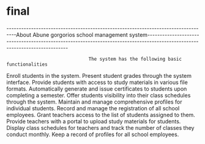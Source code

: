 # final
----------------------------------------------------------------------------------About Abune gorgorios school management system----------------------------------------------------------------------------------------------------------------------------

                                  The system has the following basic functionalities 
 Enroll students in the system.
 Present student grades through the system interface.
 Provide students with access to study materials in various file formats.
 Automatically generate and issue certificates to students upon completing a semester.
 Offer students visibility into their class schedules through the system.
 Maintain and manage comprehensive profiles for individual students.
 Record and manage the registration of all school employees.
 Grant teachers access to the list of students assigned to them.
 Provide teachers with a portal to upload study materials for students.
 Display class schedules for teachers and track the number of classes they conduct monthly.
 Keep a record of profiles for all school employees.
